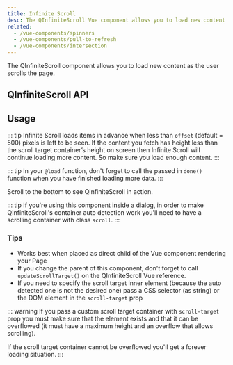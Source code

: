 ```yaml
---
title: Infinite Scroll
desc: The QInfiniteScroll Vue component allows you to load new content as the user scrolls the page.
related:
  - /vue-components/spinners
  - /vue-components/pull-to-refresh
  - /vue-components/intersection
---
```


The QInfiniteScroll component allows you to load new content as the user scrolls the page.

## QInfiniteScroll API
<doc-api file="QInfiniteScroll" />

## Usage

::: tip
Infinite Scroll loads items in advance when less than `offset` (default = 500) pixels is left to be seen. If the content you fetch has height less than the scroll target container’s height on screen then Infinite Scroll will continue loading more content. So make sure you load enough content.
:::

::: tip
In your `@load` function, don't forget to call the passed in `done()` function when you have finished loading more data.
:::

Scroll to the bottom to see QInfiniteScroll in action.

<doc-example title="Basic" file="QInfiniteScroll/Basic" scrollable />

::: tip
If you're using this component inside a dialog, in order to make QInfiniteScroll's container auto detection work you'll need to have a scrolling container with class `scroll`.
:::

<doc-example title="Custom Scroll Target Container" file="QInfiniteScroll/Container" />

<doc-example title="Reverse (Messenger style)" file="QInfiniteScroll/Reverse" scrollable />

### Tips
* Works best when placed as direct child of the Vue component rendering your Page
* If you change the parent of this component, don't forget to call `updateScrollTarget()` on the QInfiniteScroll Vue reference.
* If you need to specify the scroll target inner element (because the auto detected one is not the desired one) pass a CSS selector (as string) or the DOM element in the `scroll-target` prop

::: warning
If you pass a custom scroll target container with `scroll-target` prop you must make sure that the element exists and that it can be overflowed (it must have a maximum height and an overflow that allows scrolling).

If the scroll target container cannot be overflowed you'll get a forever loading situation.
:::

<doc-example title="Usage in QMenu" file="QInfiniteScroll/Menu" />
